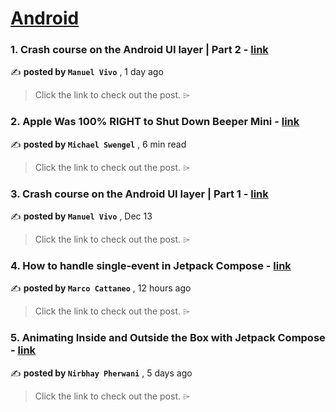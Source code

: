 
<h1><a href=https://medium.com/tag/android/recommended target="_blank" rel="noopener noreferrer">Android</a></h1>
<h3>1. Crash course on the Android UI layer | Part 2 - <a href=https://medium.com/bumble-tech/crash-course-on-the-android-ui-layer-part-2-2335171467e0?source=tag_recommended_feed---------0-84----------android----------3974bd64_f431_4a9e_bd35_43d408f21536------- target="_blank" rel="noopener noreferrer">link</a></h3>

✍️ **posted by `Manuel Vivo`** <date> , 1 day ago</date>

<blockquote>Click the link to check out the post. ⌲</blockquote>

<h3>2. Apple Was 100% RIGHT to Shut Down Beeper Mini - <a href=https://medium.com/@michaelswengel/apple-was-100-right-to-shut-down-beeper-mini-9f3582667f39?source=tag_recommended_feed---------1-107----------android----------3974bd64_f431_4a9e_bd35_43d408f21536------- target="_blank" rel="noopener noreferrer">link</a></h3>

✍️ **posted by `Michael Swengel`** <date> , 6 min read</date>

<blockquote>Click the link to check out the post. ⌲</blockquote>

<h3>3. Crash course on the Android UI layer | Part 1 - <a href=https://medium.com/bumble-tech/crash-course-on-the-android-ui-layer-part-1-2094221a9be3?source=tag_recommended_feed---------2-85----------android----------3974bd64_f431_4a9e_bd35_43d408f21536------- target="_blank" rel="noopener noreferrer">link</a></h3>

✍️ **posted by `Manuel Vivo`** <date> , Dec 13</date>

<blockquote>Click the link to check out the post. ⌲</blockquote>

<h3>4. How to handle single-event in Jetpack Compose - <a href=https://medium.com/@marco-cattaneo/how-to-handle-single-event-in-jetpack-compose-f90b6220e8c8?source=tag_recommended_feed---------3-84----------android----------3974bd64_f431_4a9e_bd35_43d408f21536------- target="_blank" rel="noopener noreferrer">link</a></h3>

✍️ **posted by `Marco Cattaneo`** <date> , 12 hours ago</date>

<blockquote>Click the link to check out the post. ⌲</blockquote>

<h3>5. Animating Inside and Outside the Box with Jetpack Compose - <a href=https://medium.com/proandroiddev/animating-inside-and-outside-the-box-with-jetpack-compose-a56eba1b6af6?source=tag_recommended_feed---------4-107----------android----------3974bd64_f431_4a9e_bd35_43d408f21536------- target="_blank" rel="noopener noreferrer">link</a></h3>

✍️ **posted by `Nirbhay Pherwani`** <date> , 5 days ago</date>

<blockquote>Click the link to check out the post. ⌲</blockquote>

